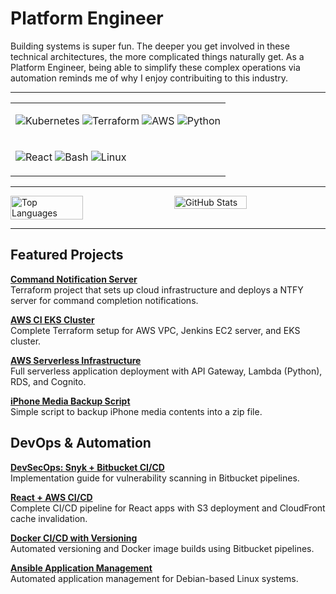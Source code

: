 # Platform Engineer

Building systems is super fun. The deeper you get involved in these technical architectures, the more complicated things naturally get. As a Platform Engineer, being able to simplify these complex operations via automation reminds me of why I enjoy contribuiting to this industry.

---

<table border="0">
<tr>
<td>

<img src="https://img.shields.io/badge/Kubernetes-326CE5?style=for-the-badge&logo=kubernetes&logoColor=white" alt="Kubernetes"> <img src="https://img.shields.io/badge/Terraform-7B42BC?style=for-the-badge&logo=terraform&logoColor=white" alt="Terraform"> <img src="https://img.shields.io/badge/AWS-FF9900?style=for-the-badge&logo=amazonwebservices&logoColor=white" alt="AWS"> <img src="https://img.shields.io/badge/Python-3776AB?style=for-the-badge&logo=python&logoColor=white" alt="Python">

</td>
</tr>
<tr>
<td>

<img src="https://img.shields.io/badge/React-61DAFB?style=for-the-badge&logo=react&logoColor=black" alt="React"> <img src="https://img.shields.io/badge/Bash-4EAA25?style=for-the-badge&logo=gnubash&logoColor=white" alt="Bash"> <img src="https://img.shields.io/badge/Linux-FCC624?style=for-the-badge&logo=linux&logoColor=black" alt="Linux">

</td>
</tr>
</table>

---

<div style="display: flex; justify-content: space-between; align-items: flex-start;">
  <img src="http://github-profile-summary-cards.vercel.app/api/cards/repos-per-language?username=linuxander&theme=nord_dark" alt="Top Languages" style="width: 48%;" />
  <img src="https://github-readme-stats.vercel.app/api?username=linuxander&showicons=true&theme=nord" alt="GitHub Stats" style="width: 48%;" />
</div>

---

## Featured Projects

**[Command Notification Server](https://github.com/Linuxander/ntfy_aws_deployment_iac)**  
Terraform project that sets up cloud infrastructure and deploys a NTFY server for command completion notifications.

**[AWS CI EKS Cluster](https://github.com/Linuxander/Terraform_AWS_EKS_Cluster)**  
Complete Terraform setup for AWS VPC, Jenkins EC2 server, and EKS cluster.

**[AWS Serverless Infrastructure](https://github.com/Linuxander/Terraform_AWS_Serverless_Infrastructure)**  
Full serverless application deployment with API Gateway, Lambda (Python), RDS, and Cognito.

**[iPhone Media Backup Script](https://github.com/Linuxander/iphone_media_backup_script)**  
Simple script to backup iPhone media contents into a zip file.

## DevOps & Automation

**[DevSecOps: Snyk + Bitbucket CI/CD](https://github.com/Linuxander/DevSecOps_Snyk_Bitbucket_Example)**  
Implementation guide for vulnerability scanning in Bitbucket pipelines.

**[React + AWS CI/CD](https://github.com/Linuxander/CI_CD_Bitbucket_Pipline_React_AWS)**  
Complete CI/CD pipeline for React apps with S3 deployment and CloudFront cache invalidation.

**[Docker CI/CD with Versioning](https://github.com/Linuxander/CI_Bitbucket_Pipeline_Docker_Build_Example)**  
Automated versioning and Docker image builds using Bitbucket pipelines.

**[Ansible Application Management](https://github.com/Linuxander/Ansible_Computer_Application_Management)**  
Automated application management for Debian-based Linux systems.
